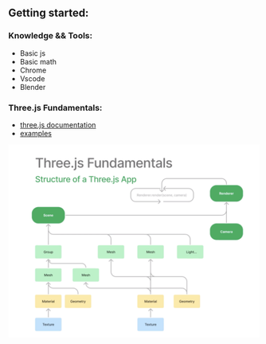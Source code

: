 ## Getting started:

### Knowledge && Tools:
- Basic js
- Basic math
- Chrome
- Vscode
- Blender

### Three.js Fundamentals:
- [three.js documentation](https://threejs.org/docs/index.html#manual/en/introduction/Creating-a-scene)
- [examples](https://threejs.org/examples/#webgl_animation_keyframes)

<img src="https://github.com/em1e/Course-notes/blob/main/ztm/threejs-fundamentals.png" width="700"/>
